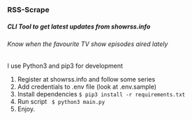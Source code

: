 ### RSS-Scrape

##### CLI Tool to get latest updates from  showrss.info
###### Know when the favourite TV show episodes aired lately

<p>I use Python3 and pip3 for development</p>

1. Register at showrss.info and follow some series
2. Add credentials to .env file (look at .env.sample)
3. Install dependencies ```$ pip3 install -r requirements.txt```
4. Run script ``` $ python3 main.py```
5. Enjoy.
